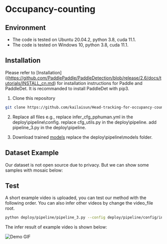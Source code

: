 # Occupancy-counting



## Environment
- The code is tested on Ubuntu 20.04.2, python 3.8, cuda 11.1.
- The code is tested on Windows 10, python 3.8, cuda 11.1.


## Installation

Please refer to [Installation]((https://github.com/PaddlePaddle/PaddleDetection/blob/release/2.6/docs/tutorials/INSTALL_cn.md) for installation instructions for Paddle and PaddleDet. It is recommanded to install PaddleDet with pip3.

 1. Clone this repository
  ```bash
  git clone https://github.com/kailaisun/Head-tracking-for-occupancy-counting
  ```

2. Replace all files
   e.g., replace infer_cfg_pphuman.yml in the deploy\pipeline\config.
   replace cfg_utils.py in the deploy\pipeline.
   add pipeline_3.py in the deploy\pipeline.

3. Download trained  [models](https://cloud.tsinghua.edu.cn/d/c12f31ff76294990b654/)
   replace the deploy\pipeline\models folder.


## Dataset Example
Our dataset is not open source due to privacy. But we can show some samples with mosaic below:


## Test 

A short example video is uploaded, you can test our method with the following order. You can also infer other videos by change the video_file root.

```Bash
python deploy/pipeline/pipeline_3.py --config deploy/pipeline/config/infer_cfg_pphuman.yml --video_file example.mp4 --device gpu --do_entrance_counting --draw_center_traj --child True
```

The infer result of example video is shown below:

![Demo GIF](output.gif)

